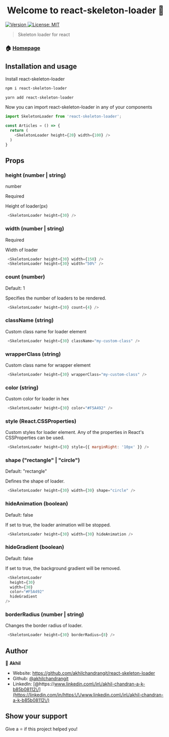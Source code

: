 <h1 align="center">Welcome to react-skeleton-loader 👋</h1>
<p>
  <a href="https://www.npmjs.com/package/react-skeleton-loader" target="_blank">
    <img alt="Version" src="https://img.shields.io/npm/v/react-skeleton-loader.svg">
  </a>
  <a href="#" target="_blank">
    <img alt="License: MIT" src="https://img.shields.io/badge/License-MIT-yellow.svg" />
  </a>
</p>

> Skeleton loader for react

### 🏠 [Homepage](https://github.com/akhilchandrangit/react-skeleton-loader)

## Installation and usage

Install react-skeleton-loader 

```sh
npm i react-skeleton-loader
```
```sh
yarn add react-skeleton-loader
```

Now you can import react-skeleton-loader in any of your components

```javascript
import SkeletonLoader from 'react-skeleton-loader';

const Articles = () => {
  return (
    <SkeletonLoader height={20} width={100} />
  )
}
```

## Props
### height (number | string)
number

Required

Height of loader(px)
```javascript
 <SkeletonLoader height={30} />
```
### width (number | string)
Required

Width of loader
```javascript
 <SkeletonLoader height={30} width={150} />
 <SkeletonLoader height={30} width="50%" />
```
### count (number)

Default: 1

Specifies the number of loaders to be rendered.
```javascript
 <SkeletonLoader height={30} count={4} />
```
### className (string)

Custom class name for loader element
```javascript
 <SkeletonLoader height={30} className="my-custom-class" />
```

### wrapperClass (string)

Custom class name for wrapper element
```javascript
 <SkeletonLoader height={30} wrapperClass="my-custom-class" />
```

### color (string)

Custom color for loader in hex
```javascript
 <SkeletonLoader height={30} color="#F5A492" />
```

### style (React.CSSProperties)

Custom styles for loader element. Any of the properties in React's CSSProperties can be used.
```javascript
 <SkeletonLoader height={30} style={{ marginRight: '10px' }} />
```

### shape ("rectangle" | "circle")

Default: "rectangle"

Defines the shape of loader.
```javascript
 <SkeletonLoader height={30} width={30} shape="circle" />
```

### hideAnimation (boolean)

Default: false

If set to true, the loader animation will be stopped.
```javascript
 <SkeletonLoader height={30} width={30} hideAnimation />
```

### hideGradient (boolean)

Default: false

If set to true, the background gradient will be removed.
```javascript
 <SkeletonLoader
  height={30}
  width={30}
  color="#F5A492"
  hideGradient
/>
```


### borderRadius (number | string)

Changes the border radius of loader.
```javascript
 <SkeletonLoader height={30} borderRadius={8} />
```

## Author

👤 **Akhil**

* Website: https://github.com/akhilchandrangit/react-skeleton-loader
* Github: [@akhilchandrangit](https://github.com/akhilchandrangit)
* LinkedIn: [@https:\/\/www.linkedin.com\/in\/akhil-chandran-a-k-b85b08112\/](https://linkedin.com/in/https:\/\/www.linkedin.com\/in\/akhil-chandran-a-k-b85b08112\/)

## Show your support

Give a ⭐️ if this project helped you!
